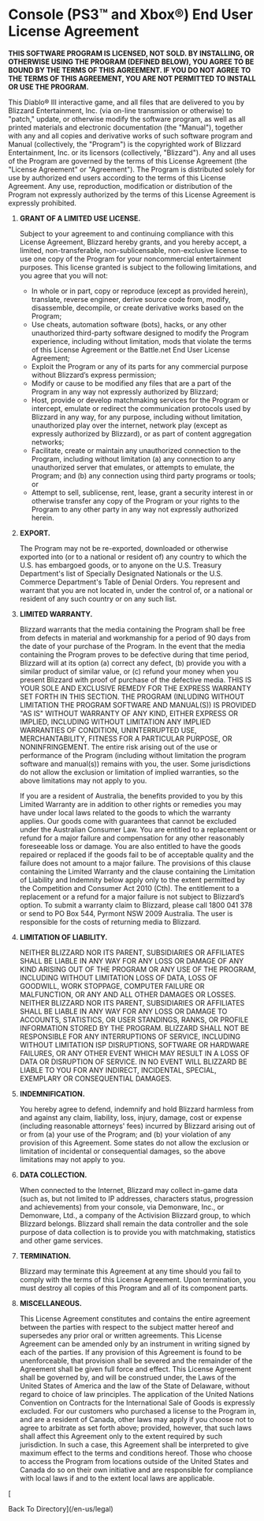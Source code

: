 Console (PS3™ and Xbox®) End User License Agreement
===================================================

**THIS SOFTWARE PROGRAM IS LICENSED, NOT SOLD. BY INSTALLING, OR OTHERWISE USING THE PROGRAM (DEFINED BELOW), YOU AGREE TO BE BOUND BY THE TERMS OF THIS AGREEMENT. IF YOU DO NOT AGREE TO THE TERMS OF THIS AGREEMENT, YOU ARE NOT PERMITTED TO INSTALL OR USE THE PROGRAM.**

This Diablo® III interactive game, and all files that are delivered to you by Blizzard Entertainment, Inc. (via on-line transmission or otherwise) to "patch," update, or otherwise modify the software program, as well as all printed materials and electronic documentation (the "Manual"), together with any and all copies and derivative works of such software program and Manual (collectively, the "Program") is the copyrighted work of Blizzard Entertainment, Inc. or its licensors (collectively, "Blizzard"). Any and all uses of the Program are governed by the terms of this License Agreement (the "License Agreement" or "Agreement"). The Program is distributed solely for use by authorized end users according to the terms of this License Agreement. Any use, reproduction, modification or distribution of the Program not expressly authorized by the terms of this License Agreement is expressly prohibited.

1.  **GRANT OF A LIMITED USE LICENSE.**
    
    Subject to your agreement to and continuing compliance with this License Agreement, Blizzard hereby grants, and you hereby accept, a limited, non-transferable, non-sublicensable, non-exclusive license to use one copy of the Program for your noncommercial entertainment purposes. This license granted is subject to the following limitations, and you agree that you will not:
    
    *   In whole or in part, copy or reproduce (except as provided herein), translate, reverse engineer, derive source code from, modify, disassemble, decompile, or create derivative works based on the Program;
    *   Use cheats, automation software (bots), hacks, or any other unauthorized third-party software designed to modify the Program experience, including without limitation, mods that violate the terms of this License Agreement or the Battle.net End User License Agreement;
    *   Exploit the Program or any of its parts for any commercial purpose without Blizzard’s express permission;
    *   Modify or cause to be modified any files that are a part of the Program in any way not expressly authorized by Blizzard;
    *   Host, provide or develop matchmaking services for the Program or intercept, emulate or redirect the communication protocols used by Blizzard in any way, for any purpose, including without limitation, unauthorized play over the internet, network play (except as expressly authorized by Blizzard), or as part of content aggregation networks;
    *   Facilitate, create or maintain any unauthorized connection to the Program, including without limitation (a) any connection to any unauthorized server that emulates, or attempts to emulate, the Program; and (b) any connection using third party programs or tools; or
    *   Attempt to sell, sublicense, rent, lease, grant a security interest in or otherwise transfer any copy of the Program or your rights to the Program to any other party in any way not expressly authorized herein.
2.  **EXPORT.**
    
    The Program may not be re-exported, downloaded or otherwise exported into (or to a national or resident of) any country to which the U.S. has embargoed goods, or to anyone on the U.S. Treasury Department's list of Specially Designated Nationals or the U.S. Commerce Department's Table of Denial Orders. You represent and warrant that you are not located in, under the control of, or a national or resident of any such country or on any such list.
    
3.  **LIMITED WARRANTY.**
    
    Blizzard warrants that the media containing the Program shall be free from defects in material and workmanship for a period of 90 days from the date of your purchase of the Program. In the event that the media containing the Program proves to be defective during that time period, Blizzard will at its option (a) correct any defect, (b) provide you with a similar product of similar value, or (c) refund your money when you present Blizzard with proof of purchase of the defective media. THIS IS YOUR SOLE AND EXCLUSIVE REMEDY FOR THE EXPRESS WARRANTY SET FORTH IN THIS SECTION. THE PROGRAM (INLUDING WITHOUT LIMITATION THE PROGRAM SOFTWARE AND MANUAL(S)) IS PROVIDED "AS IS" WITHOUT WARRANTY OF ANY KIND, EITHER EXPRESS OR IMPLIED, INCLUDING WITHOUT LIMITATION ANY IMPLIED WARRANTIES OF CONDITION, UNINTERRUPTED USE, MERCHANTABILITY, FITNESS FOR A PARTICULAR PURPOSE, OR NONINFRINGEMENT. The entire risk arising out of the use or performance of the Program (including without limitation the program software and manual(s)) remains with you, the user. Some jurisdictions do not allow the exclusion or limitation of implied warranties, so the above limitations may not apply to you.
    
    If you are a resident of Australia, the benefits provided to you by this Limited Warranty are in addition to other rights or remedies you may have under local laws related to the goods to which the warranty applies. Our goods come with guarantees that cannot be excluded under the Australian Consumer Law. You are entitled to a replacement or refund for a major failure and compensation for any other reasonably foreseeable loss or damage. You are also entitled to have the goods repaired or replaced if the goods fail to be of acceptable quality and the failure does not amount to a major failure. The provisions of this clause containing the Limited Warranty and the clause containing the Limitation of Liability and Indemnity below apply only to the extent permitted by the Competition and Consumer Act 2010 (Cth). The entitlement to a replacement or a refund for a major failure is not subject to Blizzard’s option. To submit a warranty claim to Blizzard, please call 1800 041 378 or send to PO Box 544, Pyrmont NSW 2009 Australia. The user is responsible for the costs of returning media to Blizzard.
    
4.  **LIMITATION OF LIABILITY.**
    
    NEITHER BLIZZARD NOR ITS PARENT, SUBSIDIARIES OR AFFILIATES SHALL BE LIABLE IN ANY WAY FOR ANY LOSS OR DAMAGE OF ANY KIND ARISING OUT OF THE PROGRAM OR ANY USE OF THE PROGRAM, INCLUDING WITHOUT LIMITATION LOSS OF DATA, LOSS OF GOODWILL, WORK STOPPAGE, COMPUTER FAILURE OR MALFUNCTION, OR ANY AND ALL OTHER DAMAGES OR LOSSES. NEITHER BLIZZARD NOR ITS PARENT, SUBSIDIARIES OR AFFILIATES SHALL BE LIABLE IN ANY WAY FOR ANY LOSS OR DAMAGE TO ACCOUNTS, STATISTICS, OR USER STANDINGS, RANKS, OR PROFILE INFORMATION STORED BY THE PROGRAM. BLIZZARD SHALL NOT BE RESPONSIBLE FOR ANY INTERRUPTIONS OF SERVICE, INCLUDING WITHOUT LIMITATION ISP DISRUPTIONS, SOFTWARE OR HARDWARE FAILURES, OR ANY OTHER EVENT WHICH MAY RESULT IN A LOSS OF DATA OR DISRUPTION OF SERVICE. IN NO EVENT WILL BLIZZARD BE LIABLE TO YOU FOR ANY INDIRECT, INCIDENTAL, SPECIAL, EXEMPLARY OR CONSEQUENTIAL DAMAGES.
    
5.  **INDEMNIFICATION.**
    
    You hereby agree to defend, indemnify and hold Blizzard harmless from and against any claim, liability, loss, injury, damage, cost or expense (including reasonable attorneys' fees) incurred by Blizzard arising out of or from (a) your use of the Program; and (b) your violation of any provision of this Agreement. Some states do not allow the exclusion or limitation of incidental or consequential damages, so the above limitations may not apply to you.
    
6.  **DATA COLLECTION.**
    
    When connected to the Internet, Blizzard may collect in-game data (such as, but not limited to IP addresses, characters status, progression and achievements) from your console, via Demonware, Inc., or Demonware, Ltd., a company of the Activision Blizzard group, to which Blizzard belongs. Blizzard shall remain the data controller and the sole purpose of data collection is to provide you with matchmaking, statistics and other game services.
    
7.  **TERMINATION.**
    
    Blizzard may terminate this Agreement at any time should you fail to comply with the terms of this License Agreement. Upon termination, you must destroy all copies of this Program and all of its component parts.
    
8.  **MISCELLANEOUS.**
    
    This License Agreement constitutes and contains the entire agreement between the parties with respect to the subject matter hereof and supersedes any prior oral or written agreements. This License Agreement can be amended only by an instrument in writing signed by each of the parties. If any provision of this Agreement is found to be unenforceable, that provision shall be severed and the remainder of the Agreement shall be given full force and effect. This License Agreement shall be governed by, and will be construed under, the Laws of the United States of America and the law of the State of Delaware, without regard to choice of law principles. The application of the United Nations Convention on Contracts for the International Sale of Goods is expressly excluded. For our customers who purchased a license to the Program in, and are a resident of Canada, other laws may apply if you choose not to agree to arbitrate as set forth above; provided, however, that such laws shall affect this Agreement only to the extent required by such jurisdiction. In such a case, this Agreement shall be interpreted to give maximum effect to the terms and conditions hereof. Those who choose to access the Program from locations outside of the United States and Canada do so on their own initiative and are responsible for compliance with local laws if and to the extent local laws are applicable.
    

[

Back To Directory](/en-us/legal)
